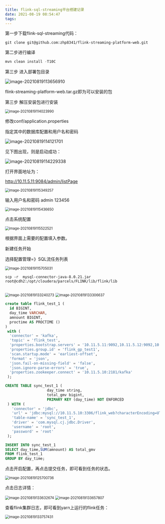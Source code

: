 ```yaml
---
title: flink-sql-streaming平台搭建记录
date: 2021-08-19 08:54:47
tags:
---
```


第一步下载flink-sql-streaming代码：

```shell
git clone git@github.com:zhp8341/flink-streaming-platform-web.git
```

第二步进行编译

```java
mvn clean install -T10C
```

第三步 进入部署包目录

![image-20210819113656910](https://gitee.com/hxf88/imgrepo/raw/master/img/image-20210819113656910.png)

flink-streaming-platform-web.tar.gz即为可以安装的包

第三步 解压安装包进行安装

<img src="https://gitee.com/hxf88/imgrepo/raw/master/img/image-20210819114023990.png" alt="image-20210819114023990" style="zoom:80%;" />

修改conf/application.properties

指定其中的数据库配置和用户名和密码

![image-20210819114121701](https://gitee.com/hxf88/imgrepo/raw/master/img/image-20210819114121701.png)

见下图出现，则是启动成功：

![image-20210819114229338](https://gitee.com/hxf88/imgrepo/raw/master/img/image-20210819114229338.png)

打开界面地址为：

http://10.11.5.11:9084/admin/listPage

<img src="https://gitee.com/hxf88/imgrepo/raw/master/img/image-20210819115349257.png" alt="image-20210819115349257" style="zoom:80%;" />

输入用户名和密码 admin 123456

<img src="https://gitee.com/hxf88/imgrepo/raw/master/img/image-20210819115436650.png" alt="image-20210819115436650" style="zoom:80%;" />

点击系统配置

<img src="https://gitee.com/hxf88/imgrepo/raw/master/img/image-20210819115522521.png" alt="image-20210819115522521" style="zoom:80%;" />

根据界面上需要的配置填入参数。

新建任务开始

选择配置管理=》SQL流任务列表



<img src="https://gitee.com/hxf88/imgrepo/raw/master/img/image-20210819115705031.png" alt="image-20210819115705031" style="zoom:80%;" />

```
scp -r  mysql-connector-java-8.0.21.jar  root@cdh2:/opt/cloudera/parcels/FLINK/lib/flink/lib


```

<img src="https://gitee.com/hxf88/imgrepo/raw/master/img/image-20210819133240273.png" alt="image-20210819133240273" style="zoom:80%;" />

<img src="https://gitee.com/hxf88/imgrepo/raw/master/img/image-20210819133306637.png" alt="image-20210819133306637" style="zoom:80%;" />

```sql
create table flink_test_1 ( 
  id BIGINT,
  day_time VARCHAR,
  amnount BIGINT,
  proctime AS PROCTIME ()
)
 with ( 
  'connector' = 'kafka',
  'topic' = 'flink_test',
  'properties.bootstrap.servers' = '10.11.5.11:9092,10.11.5.12:9092,10.11.5.13:9092', 
  'properties.group.id' = 'flink_gp_test1',
  'scan.startup.mode' = 'earliest-offset',
  'format' = 'json',
  'json.fail-on-missing-field' = 'false',
  'json.ignore-parse-errors' = 'true',
  'properties.zookeeper.connect' = '10.11.5.10:2181/kafka'
 );

CREATE TABLE sync_test_1 (
                   day_time string,
                   total_gmv bigint,
                   PRIMARY KEY (day_time) NOT ENFORCED
 ) WITH (
   'connector' = 'jdbc',
   'url' = 'jdbc:mysql://10.11.5.10:3306/flink_web?characterEncoding=UTF-8',
   'table-name' = 'sync_test_1',
   'driver' = 'com.mysql.cj.jdbc.Driver',
   'username' = 'root',
   'password' = 'root'
 );

INSERT INTO sync_test_1 
SELECT day_time,SUM(amnount) AS total_gmv
FROM flink_test_1
GROUP BY day_time;
```

点击开启配置，再点击提交任务，即可看到任务的状态。

<img src="https://gitee.com/hxf88/imgrepo/raw/master/img/image-20210819125700736.png" alt="image-20210819125700736" style="zoom:80%;" />

点击日志详情：

<img src="https://gitee.com/hxf88/imgrepo/raw/master/img/image-20210819133632674.png" alt="image-20210819133632674" style="zoom:80%;" />

<img src="https://gitee.com/hxf88/imgrepo/raw/master/img/image-20210819133657807.png" alt="image-20210819133657807" style="zoom:80%;" />

查看flink集群日志，即可看到yarn上运行的flink任务：

<img src="https://gitee.com/hxf88/imgrepo/raw/master/img/image-20210819133757431.png" alt="image-20210819133757431" style="zoom:80%;" />
